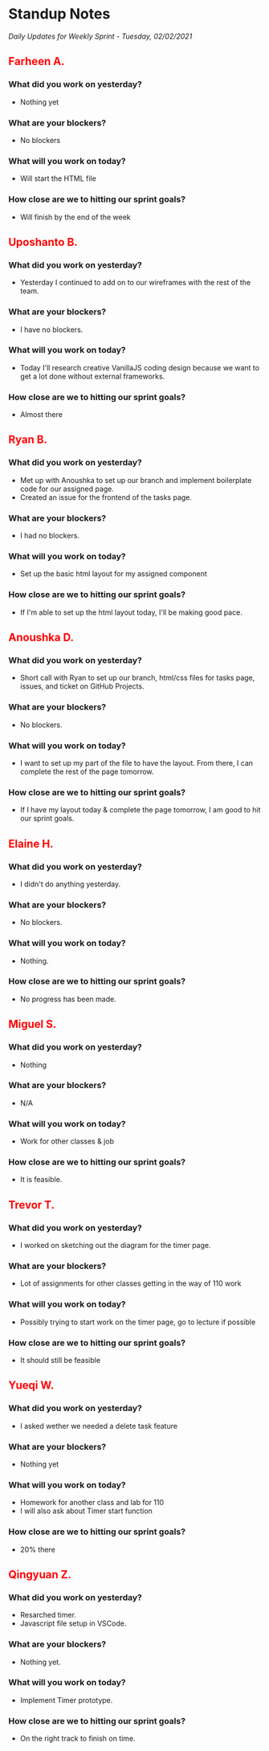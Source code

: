 # Standup Notes

_Daily Updates for Weekly Sprint - Tuesday, 02/02/2021_

## <span style="color: red;">Farheen A.</span>

### What did you work on yesterday?

- Nothing yet

### What are your blockers?

- No blockers

### What will you work on today?

- Will start the HTML file

### How close are we to hitting our sprint goals?

- Will finish by the end of the week

## <span style="color: red;">Uposhanto B.</span>

### What did you work on yesterday?

- Yesterday I continued to add on to our wireframes with the rest of the team.

### What are your blockers?

- I have no blockers.

### What will you work on today?

- Today I'll research creative VanillaJS coding design because we want to get a lot done without external frameworks.

### How close are we to hitting our sprint goals?

- Almost there

## <span style="color: red;">Ryan B.</span>

### What did you work on yesterday?

- Met up with Anoushka to set up our branch and implement boilerplate code for our assigned page.
- Created an issue for the frontend of the tasks page.

### What are your blockers?

- I had no blockers.

### What will you work on today?

- Set up the basic html layout for my assigned component

### How close are we to hitting our sprint goals?

- If I'm able to set up the html layout today, I'll be making good pace.

## <span style="color: red;">Anoushka D.</span>

### What did you work on yesterday?

- Short call with Ryan to set up our branch, html/css files for tasks page, issues, and ticket on GitHub Projects.

### What are your blockers?

- No blockers.

### What will you work on today?

- I want to set up my part of the file to have the layout. From there, I can complete the rest of the page tomorrow.

### How close are we to hitting our sprint goals?

- If I have my layout today & complete the page tomorrow, I am good to hit our sprint goals.

## <span style="color: red;">Elaine H.</span>

### What did you work on yesterday?

- I didn't do anything yesterday.

### What are your blockers?

- No blockers.

### What will you work on today?

- Nothing.

### How close are we to hitting our sprint goals?

- No progress has been made.

## <span style="color: red;">Miguel S.</span>

### What did you work on yesterday?

- Nothing

### What are your blockers?

- N/A

### What will you work on today?

- Work for other classes & job

### How close are we to hitting our sprint goals?

- It is feasible.

## <span style="color: red;">Trevor T.</span>

### What did you work on yesterday?

- I worked on sketching out the diagram for the timer page.

### What are your blockers?

- Lot of assignments for other classes getting in the way of 110 work

### What will you work on today?

- Possibly trying to start work on the timer page, go to lecture if possible

### How close are we to hitting our sprint goals?

- It should still be feasible

## <span style="color: red;">Yueqi W.</span>

### What did you work on yesterday?

- I asked wether we needed a delete task feature

### What are your blockers?

- Nothing yet

### What will you work on today?

- Homework for another class and lab for 110
- I will also ask about Timer start function

### How close are we to hitting our sprint goals?

- 20% there

## <span style="color: red;">Qingyuan Z.</span>

### What did you work on yesterday?

- Resarched timer.
- Javascript file setup in VSCode.

### What are your blockers?

- Nothing yet.

### What will you work on today?

- Implement Timer prototype.

### How close are we to hitting our sprint goals?

- On the right track to finish on time.
